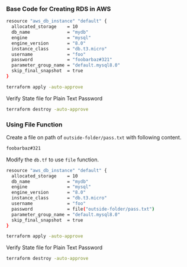 
### Base Code for Creating RDS in AWS

```sh
resource "aws_db_instance" "default" {
  allocated_storage    = 10
  db_name              = "mydb"
  engine               = "mysql"
  engine_version       = "8.0"
  instance_class       = "db.t3.micro"
  username             = "foo"
  password             = "foobarbaz#321"
  parameter_group_name = "default.mysql8.0"
  skip_final_snapshot  = true
}
```
```sh
terraform apply -auto-approve
```
Verify State file for Plain Text Password
```sh
terraform destroy -auto-approve
```

### Using File Function
Create a file on path of `outside-folder/pass.txt` with following content.
```sh
foobarbaz#321
```
Modify the `db.tf` to use `file` function.
```sh
resource "aws_db_instance" "default" {
  allocated_storage    = 10
  db_name              = "mydb"
  engine               = "mysql"
  engine_version       = "8.0"
  instance_class       = "db.t3.micro"
  username             = "foo"
  password             = file("outside-folder/pass.txt")
  parameter_group_name = "default.mysql8.0"
  skip_final_snapshot  = true
}
```

```sh
terraform apply -auto-approve
```
Verify State file for Plain Text Password
```sh
terraform destroy -auto-approve
```